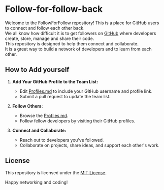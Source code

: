 # Follow-for-follow-back

Welcome to the FollowForFollow repository! This is a place for GitHub users to connect and follow each other back.
\
We all know how difficult it is to get followers on [GitHub](https://github.com/) where developers create, store, manage and share their code.
\
This repository is designed to help them connect and collaborate.
\
It is a great way to build a network of developers and to learn from each other.

## How to Add yourself

1. **Add Your GitHub Profile to the Team List:**
   - Edit [Profiles.md](Profiles.md) to include your GitHub username and profile link.
   - Submit a pull request to update the team list.

2. **Follow Others:**
   - Browse the [Profiles.md](Profiles.md).
   - Follow fellow developers by visiting their GitHub profiles.

3. **Connect and Collaborate:**
   - Reach out to developers you've followed.
   - Collaborate on projects, share ideas, and support each other's work.

## License

This repository is licensed under the [MIT License](LICENSE).

Happy networking and coding!